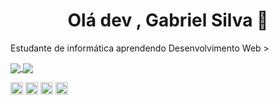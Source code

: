 <h1 align = "center"> Olá dev , Gabriel Silva 🤘 </h1>
<! <h3 align = "center"> Estudante de informática aprendendo Desenvolvimento Web </h3> >
 
 <p align = "left">
 <p align = "left">
<! <img align=center src = "https://cdn.jsdelivr.net/npm/simple-icons@3.0.1 /icons/instagram.svg" alt= "instagram" width "20" height="20"/>
   <! Siga-me no instagram:  https://www.instagram.com/gabriel.dasilva11/
</p>
<a href="https://github.com/gabrielsillva/github-readme-stats">
  <img align = "center" src = "https://github-readme-stats.anuraghazra1.vercel.app/api?username=gabrielsillva&show_icons=true alt = "gabrielsillva" />
  <img align = "center" src = "https://github-readme-stats.vercel.app/api/top-langs/?username=gabrielsillva&layout=compact" />
</a>

</p>

<p align = "left">
 <! <img src = "https://devicons.github.io/devicon/devicon.git/icons/react/react-original-wordmark.svg" alt = "react" width = "20" height = "20" /> 

<img src = "https://devicons.github.io/devicon/devicon.git/icons/css3/css3-original-wordmark.svg" alt = "css3" width = "20" height = "20" />
<img src = "https://devicons.github.io/devicon/devicon.git/icons/html5/html5-original-wordmark.svg" alt = "html5" width = "20" height = "20" />
<img src = "https://devicons.github.io/devicon/devicon.git/icons/python/python-original.svg" alt = "python" width = "20" height = "20" />
 <img src = "https://devicons.github.io/devicon/devicon.git/icons/javascript/javascript-original.svg" alt = "javascript" width = "20" height = "20" />


</p>

